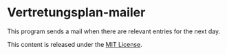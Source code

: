 # Vertretungsplan-mailer

This program sends a mail when there are relevant entries for the next day.

This content is released under the [MIT License](http://www.opensource.org/licenses/MIT).
